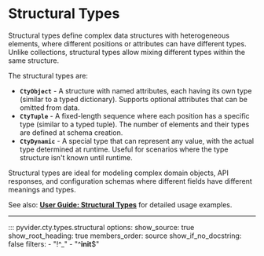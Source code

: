 # Structural Types

Structural types define complex data structures with heterogeneous elements, where different positions or attributes can have different types. Unlike collections, structural types allow mixing different types within the same structure.

The structural types are:
- **`CtyObject`** - A structure with named attributes, each having its own type (similar to a typed dictionary). Supports optional attributes that can be omitted from data.
- **`CtyTuple`** - A fixed-length sequence where each position has a specific type (similar to a typed tuple). The number of elements and their types are defined at schema creation.
- **`CtyDynamic`** - A special type that can represent any value, with the actual type determined at runtime. Useful for scenarios where the type structure isn't known until runtime.

Structural types are ideal for modeling complex domain objects, API responses, and configuration schemas where different fields have different meanings and types.

See also: **[User Guide: Structural Types](../../user-guide/type-reference/structural.md)** for detailed usage examples.

---

::: pyvider.cty.types.structural
    options:
      show_source: true
      show_root_heading: true
      members_order: source
      show_if_no_docstring: false
      filters:
        - "!^_"
        - "^__init__$"
